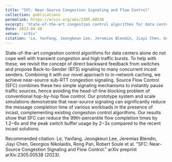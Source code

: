 ```yaml
---
title: "SFC: Near-Source Congestion Signaling and Flow Control"
collection: publications
permalink: https://arxiv.org/abs/2305.00538
excerpt: 'State-of-the-art congestion control algorithms for data centers alone do not cope well with transient congestion and high traffic bursts. To help with these, we revisit the concept of direct backward feedback from switches and propose Back-to-Sender (BTS) signaling to many concurrent incast senders. Combining it with our novel approach to in-network caching, we achieve near-source sub-RTT congestion signaling. Source Flow Control (SFC) combines these two simple signaling mechanisms to instantly pause traffic sources, hence avoiding the head-of-line blocking problem of conventional hop-by-hop flow control. Our prototype system and scale simulations demonstrate that near-source signaling can significantly reduce the message completion time of various workloads in the presence of incast, complementing existing congestion control algorithms. Our results show that SFC can reduce the 99th-percentile flow completion times by 1.2−6x and the peak switch buffer usage by 2−3x compared to the recent incast solutions.'
date: 2023-04-30
venue: 'arXiv'
citation: 'Le, Yanfang, Jeongkeun Lee, Jeremias Blendin, Jiayi Chen, Georgios Nikolaidis, Rong Pan, Robert Soule et al. "SFC: Near-Source Congestion Signaling and Flow Control." arXiv preprint arXiv:2305.00538 (2023).'
---
```

State-of-the-art congestion control algorithms for data centers alone do not cope well with transient congestion and high traffic bursts. To help with these, we revisit the concept of direct backward feedback from switches and propose Back-to-Sender (BTS) signaling to many concurrent incast senders. Combining it with our novel approach to in-network caching, we achieve near-source sub-RTT congestion signaling. Source Flow Control (SFC) combines these two simple signaling mechanisms to instantly pause traffic sources, hence avoiding the head-of-line blocking problem of conventional hop-by-hop flow control. Our prototype system and scale simulations demonstrate that near-source signaling can significantly reduce the message completion time of various workloads in the presence of incast, complementing existing congestion control algorithms. Our results show that SFC can reduce the 99th-percentile flow completion times by 1.2−6x and the peak switch buffer usage by 2−3x compared to the recent incast solutions.

Recommended citation: Le, Yanfang, Jeongkeun Lee, Jeremias Blendin, Jiayi Chen, Georgios Nikolaidis, Rong Pan, Robert Soule et al. "SFC: Near-Source Congestion Signaling and Flow Control." arXiv preprint arXiv:2305.00538 (2023).